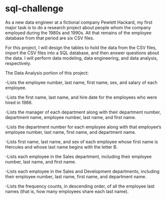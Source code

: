 # sql-challenge

As a new data engineer at a fictional company Pewlett Hackard, my first major task is to do a research project about people whom the company employed during the 1980s and 1990s. 
All that remains of the employee database from that period are six CSV files.

For this project, I will design the tables to hold the data from the CSV files, import the CSV files into a SQL database, and then answer questions about the data.
I will perform data modeling, data engineering, and data analysis, respectively.

The Data Analysis portion of this project:

-Lists the employee number, last name, first name, sex, and salary of each employee.

-Lists the first name, last name, and hire date for the employees who were hired in 1986.

-Lists the manager of each department along with their department number, department name, employee number, last name, and first name.

-Lists the department number for each employee along with that employee’s employee number, last name, first name, and department name.

-Lists first name, last name, and sex of each employee whose first name is Hercules and whose last name begins with the letter B.

-Lists each employee in the Sales department, including their employee number, last name, and first name.

-Lists each employee in the Sales and Development departments, including their employee number, last name, first name, and department name.

-Lists the frequency counts, in descending order, of all the employee last names (that is, how many employees share each last name).

